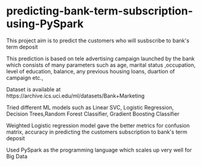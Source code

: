 # predicting-bank-term-subscription-using-PySpark
<p>This project aim is to predict the customers who will susbscribe to bank's term deposit</p>
<p>This prediction is based on tele advertising campaign launched by the bank which consists of many parameters such as age, marital status
,occupation, level of education, balance, any previous housing loans, duartion of campaign etc.,</p>
<p>Dataset is available at https://archive.ics.uci.edu/ml/datasets/Bank+Marketing</p>
<p>Tried different ML models such as Linear SVC, Logistic Regression, Decision Trees,Random Forest Classifier, Gradient Boosting Classifier</p>
<p>Weighted Logistic regression model gave the better metrics for confusion matrix, accuracy in predicting the customers subscription to bank's term deposit</p>
<p>Used PySpark as the programming language which scales up very well for Big Data</p>
